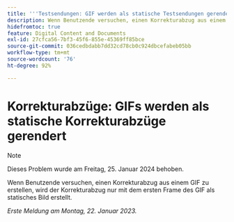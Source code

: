 ```yaml
---
title: '''Testsendungen: GIF werden als statische Testsendungen gerendert.'
description: Wenn Benutzende versuchen, einen Korrekturabzug aus einem GIF zu erstellen, wird der Korrekturabzug nur mit dem ersten Frame des GIF als statisches Bild erstellt.
hidefromtoc: true
feature: Digital Content and Documents
exl-id: 27cfca56-7bf3-45f6-855e-45369ff85bce
source-git-commit: 036cedbdabb7dd32cd78cb0c924dbcefabeb05bb
workflow-type: tm+mt
source-wordcount: '76'
ht-degree: 92%

---
```


# Korrekturabzüge: GIFs werden als statische Korrekturabzüge gerendert

>[!NOTE]
>
>Dieses Problem wurde am Freitag, 25. Januar 2024 behoben.

Wenn Benutzende versuchen, einen Korrekturabzug aus einem GIF zu erstellen, wird der Korrekturabzug nur mit dem ersten Frame des GIF als statisches Bild erstellt.

_Erste Meldung am Montag, 22. Januar 2023._

